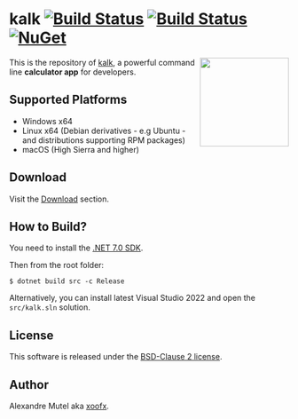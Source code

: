 # kalk [![Build Status](https://github.com/xoofx/kalk/workflows/code/badge.svg?branch=master)](https://github.com/xoofx/kalk/actions) [![Build Status](https://github.com/xoofx/kalk/workflows/site/badge.svg?branch=master)](https://github.com/xoofx/kalk/actions) [![NuGet](https://img.shields.io/nuget/v/kalk.svg)](https://www.nuget.org/packages/kalk/)

<img align="right" width="160px" height="160px" src="https://raw.githubusercontent.com/xoofx/kalk/master/img/kalk.png">

This is the repository of [kalk](https://kalk.dev), a powerful command line **calculator app** for developers.

## Supported Platforms

- Windows x64
- Linux x64 (Debian derivatives - e.g Ubuntu - and distributions supporting RPM packages)
- macOS (High Sierra and higher)

## Download

Visit the [Download](https://kalk.dev/download) section.

## How to Build?

You need to install the [.NET 7.0 SDK](https://dotnet.microsoft.com/download/dotnet/7.0).

Then from the root folder:

```console
$ dotnet build src -c Release
```

Alternatively, you can install latest Visual Studio 2022 and open the `src/kalk.sln` solution.

## License

This software is released under the [BSD-Clause 2 license](https://opensource.org/licenses/BSD-2-Clause). 

## Author

Alexandre Mutel aka [xoofx](http://xoofx.com).
